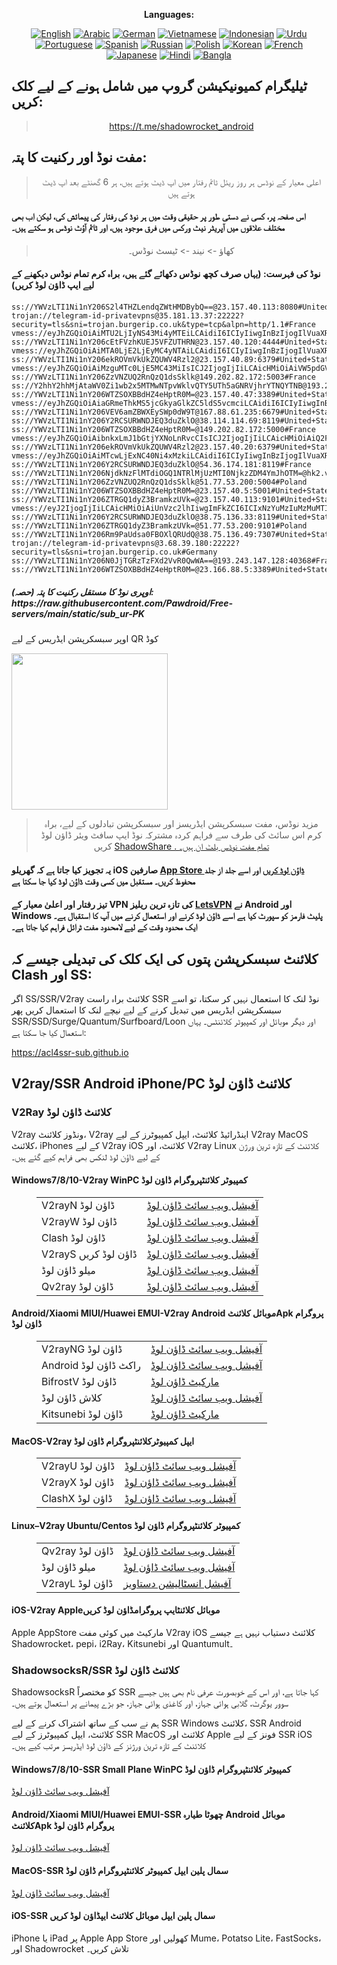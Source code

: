 
<div align="center">

**Languages:**

[![English](https://img.shields.io/badge/Language-English-red?style=for-the-badge)](README-en.md)
[![Arabic](https://img.shields.io/badge/Language-Arabic-red?style=for-the-badge)](README-ar.md)
[![German](https://img.shields.io/badge/Language-German-red?style=for-the-badge)](README-de.md)
[![Vietnamese](https://img.shields.io/badge/Language-Vietnamese-red?style=for-the-badge)](README-vi.md)
[![Indonesian](https://img.shields.io/badge/Language-Indonesian-red?style=for-the-badge)](README-id.md)
[![Urdu](https://img.shields.io/badge/Language-Urdu-red?style=for-the-badge)](README-ur-PK.md)
[![Portuguese](https://img.shields.io/badge/Language-Portuguese-red?style=for-the-badge)](README-pt-BR.md)
[![Spanish](https://img.shields.io/badge/Language-Spanish-red?style=for-the-badge)](README-es.md)
[![Russian](https://img.shields.io/badge/Language-Russian-red?style=for-the-badge)](README-ru.md)
[![Polish](https://img.shields.io/badge/Language-Polish-red?style=for-the-badge)](README-pl.md)
[![Korean](https://img.shields.io/badge/Language-Korean-red?style=for-the-badge)](README-ko-KR.md)
[![French](https://img.shields.io/badge/Language-French-red?style=for-the-badge)](README-fr.md)
[![Japanese](https://img.shields.io/badge/Language-Japanese-red?style=for-the-badge)](README-ja.md)
[![Hindi](https://img.shields.io/badge/Language-Hindi-red?style=for-the-badge)](README-hi.md)
[![Bangla](https://img.shields.io/badge/Language-Bangla-red?style=for-the-badge)](README-bn.md)

</div>
<h2>ٹیلیگرام کمیونیکیشن گروپ میں شامل ہونے کے لیے کلک کریں:</h2>
 <blockquote>
 <p style="text-align: center;"><a href="https://t.me/shadowrocket_android">https://t.me/shadowrocket_android</a></p>
 </blockquote>
 <h2>مفت نوڈ اور رکنیت کا پتہ:</h2>
 <blockquote>
 <p style="text-align: center;">اعلی معیار کے نوڈس ہر روز ریئل ٹائم رفتار میں اپ ڈیٹ ہوتے ہیں، ہر 6 گھنٹے بعد اپ ڈیٹ ہوتے ہیں</p>
 </blockquote>
 <h4>اس صفحہ پر، کسی نے دستی طور پر حقیقی وقت میں ہر نوڈ کی رفتار کی پیمائش کی، لیکن اب بھی مختلف علاقوں میں آپریٹر نیٹ ورکس میں فرق موجود ہیں، اور ٹائم آؤٹ نوڈس ہو سکتے ہیں۔ </h4>
 <blockquote>
 <p style="text-align: center;">کھاؤ -> نیند -> ٹیسٹ نوڈس۔ </p>
 </blockquote>
 <h4>نوڈ کی فہرست: (یہاں صرف کچھ نوڈس دکھائے گئے ہیں، براہ کرم تمام نوڈس دیکھنے کے لیے ایپ ڈاؤن لوڈ کریں)</h4>
    
```
ss://YWVzLTI1Ni1nY206S2l4THZLendqZWtHMDBybQ==@23.157.40.113:8080#United+States
trojan://telegram-id-privatevpns@35.181.13.37:22222?security=tls&sni=trojan.burgerip.co.uk&type=tcp&alpn=http/1.1#France
vmess://eyJhZGQiOiAiMTU2LjIyNS43Mi4yMTEiLCAidiI6ICIyIiwgInBzIjogIlVuaXRlZCBTdGF0ZXMiLCAicG9ydCI6IDg0NDMsICJpZCI6ICIxOTFiYWJjNS0yYWFmLTRmZTUtYTU2My1mMTQyNDRhZWZiNGUiLCAiYWlkIjogIjAiLCAibmV0IjogIndzIiwgInR5cGUiOiAiIiwgImhvc3QiOiAibGF4MS5pYmdmdy50b3AiLCAicGF0aCI6ICIveHJlbnZ3cyIsICJ0bHMiOiAidGxzIn0=
ss://YWVzLTI1Ni1nY206cEtFVzhKUEJ5VFZUTHRN@23.157.40.120:4444#United+States
vmess://eyJhZGQiOiAiMTA0LjE2LjEyMC4yNTAiLCAidiI6ICIyIiwgInBzIjogIlVuaXRlZCBTdGF0ZXMiLCAicG9ydCI6IDQ0MywgImlkIjogImJmNjc0MzdlLTZjOTAtNDVjYS1hYmMyLWM3MjQwYTVjZTJhYSIsICJhaWQiOiAiMCIsICJuZXQiOiAid3MiLCAidHlwZSI6ICIiLCAiaG9zdCI6ICJmb3hsdXguZm92aS50ayIsICJwYXRoIjogIi9laXNhc3FhIiwgInRscyI6ICJ0bHMifQ==
ss://YWVzLTI1Ni1nY206ekROVmVkUkZQUWV4Rzl2@23.157.40.89:6379#United+States
vmess://eyJhZGQiOiAiMzguMTc0LjE5MC43MiIsICJ2IjogIjIiLCAicHMiOiAiVW5pdGVkIFN0YXRlcyIsICJwb3J0IjogMzgwMDcsICJpZCI6ICI0MTgwNDhhZi1hMjkzLTRiOTktOWIwYy05OGNhMzU4MGRkMjQiLCAiYWlkIjogIjY0IiwgIm5ldCI6ICJ3cyIsICJ0eXBlIjogIiIsICJob3N0IjogIiIsICJwYXRoIjogIi9wYXRoLzEwMDMxODIzMDUwMyIsICJ0bHMiOiAidGxzIn0=
ss://YWVzLTI1Ni1nY206ZzVNZUQ2RnQzQ1dsSklk@149.202.82.172:5003#France
ss://Y2hhY2hhMjAtaWV0Zi1wb2x5MTMwNTpvWklvQTY5UTh5aGNRVjhrYTNQYTNB@193.29.139.202:8080#The+Netherlands
ss://YWVzLTI1Ni1nY206WTZSOXBBdHZ4eHptR0M=@23.157.40.47:3389#United+States
vmess://eyJhZGQiOiAiaGRmeThkMS5jcGkyaGlkZC5ldS5vcmciLCAidiI6ICIyIiwgInBzIjogIlRoZSBOZXRoZXJsYW5kcyIsICJwb3J0IjogODAsICJpZCI6ICJhNjI5MjA5MC1hZmUxLTQ2NDAtOTdhNy00ZjFkMWQ4NzdjZjEiLCAiYWlkIjogIjAiLCAibmV0IjogIndzIiwgInR5cGUiOiAiIiwgImhvc3QiOiAiIiwgInBhdGgiOiAiL0F2OGN6b3JJbFlpY1U2RDM0OWJyV1V3NmEiLCAidGxzIjogIiJ9
ss://YWVzLTI1Ni1nY206VEV6amZBWXEySWp0dW9T@167.88.61.235:6679#United+States
ss://YWVzLTI1Ni1nY206Y2RCSURWNDJEQ3duZklO@38.114.114.69:8119#United+States
ss://YWVzLTI1Ni1nY206WTZSOXBBdHZ4eHptR0M=@149.202.82.172:5000#France
vmess://eyJhZGQiOiAibnkxLmJ1bGtjYXNoLnRvcCIsICJ2IjogIjIiLCAicHMiOiAiQ2FuYWRhIiwgInBvcnQiOiA0MTUwNywgImlkIjogIjY5NWFjMGEzLTQwNmEtNDFkNy04M2M1LTVhZjhjMzlkM2JlYyIsICJhaWQiOiAiNSIsICJuZXQiOiAid3MiLCAidHlwZSI6ICIiLCAiaG9zdCI6ICIiLCAicGF0aCI6ICIvIiwgInRscyI6ICJ0bHMifQ==
ss://YWVzLTI1Ni1nY206ekROVmVkUkZQUWV4Rzl2@23.157.40.20:6379#United+States
vmess://eyJhZGQiOiAiMTcwLjExNC40Ni4xMzkiLCAidiI6ICIyIiwgInBzIjogIlVuaXRlZCBTdGF0ZXMiLCAicG9ydCI6IDg0NDMsICJpZCI6ICJlODhiODVjNi05M2I0LTQ3ZjYtYjNmYi0yYzU1ZGNiMTI4OWYiLCAiYWlkIjogIjAiLCAibmV0IjogIndzIiwgInR5cGUiOiAiIiwgImhvc3QiOiAibGF4Mi5pYmdmdy50b3AiLCAicGF0aCI6ICIvZHlhanZ3cyIsICJ0bHMiOiAidGxzIn0=
ss://YWVzLTI1Ni1nY206Y2RCSURWNDJEQ3duZklO@54.36.174.181:8119#France
ss://YWVzLTI1Ni1nY206NjdkNzFlMTdiOGQ1NTRlMjUzMTI0NjkzZDM4YmJhOTM=@hk2.vps001.info:22220#China
ss://YWVzLTI1Ni1nY206ZzVNZUQ2RnQzQ1dsSklk@51.77.53.200:5004#Poland
ss://YWVzLTI1Ni1nY206WTZSOXBBdHZ4eHptR0M=@23.157.40.5:5001#United+States
ss://YWVzLTI1Ni1nY206ZTRGQ1dyZ3BramkzUVk=@23.157.40.113:9101#United+States
vmess://eyJ2IjogIjIiLCAicHMiOiAiUnVzc2lhIiwgImFkZCI6ICIxNzYuMzIuMzMuMTI0IiwgInBvcnQiOiAiMjkwMjUiLCAidHlwZSI6ICJub25lIiwgImlkIjogIjc4NjJiYjU3LWRiYmEtNGE2Yy1iYTI4LTRjM2YwNTgzZTk2YyIsICJhaWQiOiAiMCIsICJuZXQiOiAid3MiLCAicGF0aCI6ICIvIiwgImhvc3QiOiAiIiwgInRscyI6ICIifQ==
ss://YWVzLTI1Ni1nY206Y2RCSURWNDJEQ3duZklO@38.75.136.33:8119#United+States
ss://YWVzLTI1Ni1nY206ZTRGQ1dyZ3BramkzUVk=@51.77.53.200:9101#Poland
ss://YWVzLTI1Ni1nY206Rm9PaUdsa0FBOXlQRUdQ@38.75.136.49:7307#United+States
trojan://telegram-id-privatevpns@3.68.39.180:22222?security=tls&sni=trojan.burgerip.co.uk#Germany
ss://YWVzLTI1Ni1nY206N0JjTGRzTzFXd2VvR0QwWA==@193.243.147.128:40368#France
ss://YWVzLTI1Ni1nY206WTZSOXBBdHZ4eHptR0M=@23.166.88.5:3389#United+States
```
<h5>اوپری نوڈ کا مستقل رکنیت کا پتہ (حصہ): https://raw.githubusercontent.com/Pawdroid/Free-servers/main/static/sub_ur-PK</h5>
 <p>اوپر سبسکرپشن ایڈریس کے لیے QR کوڈ</p>
 <img src='https://raw.githubusercontent.com/Pawdroid/Free-servers/main/static/sub_ur-PK.png' width=250 height=250>
 <blockquote style='text-align: center;'>مزید نوڈس، مفت سبسکرپشن ایڈریسز اور سبسکرپشن تبادلوں کے لیے، براہ کرم اس سائٹ کی طرف سے فراہم کردہ مشترکہ نوڈ ایپ سافٹ ویئر ڈاؤن لوڈ کریں <a href='https://shadowsharing.com'>ShadowShare . تمام مفت نوڈس بلٹ ان ہیں۔ </a></blockquote>
 <h4>یہ تجویز کیا جاتا ہے کہ گھریلو iOS صارفین <a href='https://apps.apple.com/cn/app/shadowshare/id1612647259'>App Store ڈاؤن لوڈ کریں</a> اور اسے جلد از جلد محفوظ کریں۔ مستقبل میں کسی وقت ڈاؤن لوڈ کیا جا سکتا ہے</h4>
 <h4>تیز رفتار اور اعلیٰ معیار کے VPN کی تازہ ترین ریلیز <a href='https://letsgovpn.com'>LetsVPN</a> نے Android اور Windows پلیٹ فارمز کو سپورٹ کیا ہے اسے ڈاؤن لوڈ کرنے اور استعمال کرنے میں آپ کا استقبال ہے۔ ایک محدود وقت کے لیے لامحدود مفت ٹرائل فراہم کیا جاتا ہے۔ </h4>
 <div class="nv-content-wrap entry-content">
 <h2>کلائنٹ سبسکرپشن پتوں کی ایک کلک کی تبدیلی جیسے کہ Clash اور SS:</h2>
 <p>اگر SS/SSR/V2ray کلائنٹ براہ راست SSR نوڈ لنک کا استعمال نہیں کر سکتا، تو اسے سبسکرپشن ایڈریس میں تبدیل کرنے کے لیے نیچے لنک کا استعمال کریں پھر SSR/SSD/Surge/Quantum/Surfboard/Loon اور دیگر موبائل اور کمپیوٹر کلائنٹس۔ یہاں استعمال کیا جا سکتا ہے:</p>
 <p><a href="https://acl4ssr-sub.github.io" target="_blank" rel="noreferrer noopener nofollow">https://acl4ssr-sub.github.io</a></p>
 <h2>V2ray/SSR Android iPhone/PC کلائنٹ ڈاؤن لوڈ</h2>
 <h3>V2Ray کلائنٹ ڈاؤن لوڈ</h3>
 <p>V2ray ونڈوز کلائنٹ، V2ray اینڈرائیڈ کلائنٹ، ایپل کمپیوٹرز کے لیے V2ray MacOS کلائنٹ، iPhones کے لیے V2ray iOS کلائنٹ، اور V2ray Linux کلائنٹ کے تازہ ترین ورژن کے لیے ڈاؤن لوڈ لنکس بھی فراہم کیے گئے ہیں۔ </p>
 <h4>Windows7/8/10-<strong>V2ray WinPC کمپیوٹر کلائنٹ</strong>پروگرام ڈاؤن لوڈ</h4>
 <figure class="wp-block-table alignwide is-style-stripes"><table><tbody><tr><td>V2rayN ڈاؤن لوڈ</td><td><a href="https://github. com/2dust/v2rayN/releases" target="_blank" rel="noreferrer noopener">آفیشل ویب سائٹ ڈاؤن لوڈ</a></td></tr><tr><td>V2rayW ڈاؤن لوڈ</td><td> <a href="https://github.com/Cenmrev/V2RayW/releases" target="_blank" rel="noreferrer noopener">آفیشل ویب سائٹ ڈاؤن لوڈ</a></td></tr><tr><td> Clash ڈاؤن لوڈ</td><td><a href="https://github.com/Fndroid/clash_for_windows_pkg/releases" target="_blank" rel="noreferrer noopener">آفیشل ویب سائٹ ڈاؤن لوڈ</a></td> </tr><tr><td>V2rayS ڈاؤن لوڈ کریں</td><td><a href="https://github.com/Shinlor/V2RayS/releases" target="_blank" rel="noreferrer noopener"> آفیشل ویب سائٹ ڈاؤن لوڈ</a></td></tr><tr><td>میلو ڈاؤن لوڈ</td><td><a href="https://github.com/mellow-io/mellow/releases" target="_blank" rel="noreferrer noopener">آفیشل ویب سائٹ ڈاؤن لوڈ</a></td></tr><tr><td>Qv2ray ڈاؤن لوڈ</td><td><a href= "https://github.com/Qv2ray/Qv2ray" target="_blank" rel="noreferrer noopener">آفیشل ویب سائٹ ڈاؤن لوڈ</a></td></tr></tbody></table></figure>
 <h4><strong>Android/Xiaomi MIUI/Huawei EMUI-V2ray Android موبائل کلائنٹ</strong>Apk پروگرام ڈاؤن لوڈ</h4>
 <figure class="wp-block-table alignwide is-style-stripes"><table><tbody><tr><td>V2rayNG ڈاؤن لوڈ</td><td><a href="https://github. com/2dust/v2rayNG/releases" target="_blank" rel="noreferrer noopener">آفیشل ویب سائٹ ڈاؤن لوڈ</a></td></tr><tr><td>Android راکٹ ڈاؤن لوڈ</td><td><a href="https://github.com/Pawdroid/shadowrocket_for_android/releases" target="_blank" rel="noreferrer noopener">آفیشل ویب سائٹ ڈاؤن لوڈ</a></td></tr><tr> <td>BifrostV ڈاؤن لوڈ</td><td><a rel="noreferrer noopener" href="https://www.appsapk.com/downloading/latest/com.github.dawndiy.bifrostv-0.6.8.apk " target="_blank">مارکیٹ ڈاؤن لوڈ</a></td></tr><tr><td>کلاش ڈاؤن لوڈ</td><td><a href="https://github.com/Kr328/ClashForAndroid/releases" target="_blank" rel="noreferrer noopener">آفیشل ویب سائٹ ڈاؤن لوڈ</a></td></tr><tr><td>Kitsunebi ڈاؤن لوڈ</td><td><a rel =" noreferrer noopener" href="https://apkpure.com/kitsunebi/fun.kitsunebi.kitsunebi4android" target="_blank">مارکیٹ ڈاؤن لوڈ</a></td></tr></tbody></table></figure>
 <h4><strong>MacOS-V2ray <strong>ایپل کمپیوٹر</strong>کلائنٹ</strong>پروگرام ڈاؤن لوڈ</h4>
 <figure class="wp-block-table alignwide is-style-stripes"><table><tbody><tr><td>V2rayU ڈاؤن لوڈ</td><td><a href="https://github. com/yanue/V2rayU/releases" target="_blank" rel="noreferrer noopener">آفیشل ویب سائٹ ڈاؤن لوڈ</a></td></tr><tr><td>V2rayX ڈاؤن لوڈ</td><td> <a href="https://github.com/Cenmrev/V2RayX/releases" target="_blank" rel="noreferrer noopener">آفیشل ویب سائٹ ڈاؤن لوڈ</a></td></tr><tr><td> ClashX ڈاؤن لوڈ</td><td><a href="https://github.com/yichengchen/clashX/releases" target="_blank" rel="noreferrer noopener">آفیشل ویب سائٹ ڈاؤن لوڈ</a></td> </tr></tbody></table></figure>
 <h4><strong>Linux</strong>–<strong>V2ray Ubuntu/Centos کمپیوٹر کلائنٹ</strong>پروگرام ڈاؤن لوڈ</h4>
 <figure class="wp-block-table alignwide is-style-stripes"><table><tbody><tr><td>Qv2ray ڈاؤن لوڈ</td><td><a href="https://github. com/Qv2ray/Qv2ray" target="_blank" rel="noreferrer noopener">آفیشل ویب سائٹ ڈاؤن لوڈ</a></td></tr><tr><td>میلو ڈاؤن لوڈ</td><td><a href="https://github.com/mellow-io/mellow/releases" target="_blank" rel="noreferrer noopener">آفیشل ویب سائٹ ڈاؤن لوڈ</a></td></tr><tr><td> V2rayL ڈاؤن لوڈ</td><td><a rel="noreferrer noopener" href="https://github.com/jiangxufeng/v2rayL" target="_blank">آفیشل انسٹالیشن دستاویز</a></td></tr></tbody></table></figure>
 <h4>iOS-<strong>V2ray Apple<strong>موبائل کلائنٹ</strong>ایپ پروگرام</strong>ڈاؤن لوڈ کریں</h4>
 <p>Apple AppStore مارکیٹ میں کوئی مفت V2ray iOS کلائنٹ دستیاب نہیں ہے جیسے Shadowrocket، pepi، i2Ray، Kitsunebi اور Quantumult۔ </p>
 <h3>ShadowsocksR/SSR کلائنٹ ڈاؤن لوڈ</h3>
 <p>ShadowsocksR کو مختصراً SSR کہا جاتا ہے، اور اس کے خوبصورت عرفی نام بھی ہیں جیسے سوور یوگرٹ، گلابی ہوائی جہاز، اور کاغذی ہوائی جہاز، جو بڑے پیمانے پر استعمال ہوتے ہیں۔ </p>
 <p>ہم نے سب کے ساتھ اشتراک کرنے کے لیے SSR Windows کلائنٹ، SSR Android کلائنٹ، ایپل کمپیوٹرز کے لیے SSR MacOS کلائنٹ اور Apple فونز کے لیے SSR iOS کلائنٹ کے تازہ ترین ورژنز کے ڈاؤن لوڈ ایڈریسز مرتب کیے ہیں۔ </p>
 <h4><strong>Windows7/8/10-<strong>SSR Small Plane WinPC کمپیوٹر کلائنٹ</strong>پروگرام ڈاؤن لوڈ</strong></h4>
 <p><a rel="noreferrer noopener" href="https://github.com/shadowsocksrr/shadowsocksr-csharp/releases" target="_blank">آفیشل ویب سائٹ ڈاؤن لوڈ</a></p>
 <h4><strong><strong>Android/Xiaomi MIUI/Huawei EMUI-SSR چھوٹا طیارہ Android موبائل کلائنٹ</strong>Apk پروگرام ڈاؤن لوڈ</strong></h4>
 <p><a rel="noreferrer noopener" href="https://github.com/shadowsocksrr/shadowsocksr-android/releases" target="_blank">آفیشل ویب سائٹ ڈاؤن لوڈ</a></p>
 <h4><strong><strong>MacOS-SSR سمال پلین ایپل کمپیوٹر کلائنٹ</strong>پروگرام ڈاؤن لوڈ</strong></h4>
 <p><a href="https://github.com/qinyuhang/ShadowsocksX-NG-R/releases" target="_blank" rel="noreferrer noopener">آفیشل ویب سائٹ ڈاؤن لوڈ</a></p>
 <h4><strong>iOS-<strong>SSR سمال پلین ایپل موبائل کلائنٹ ایپ</strong></strong>ڈاؤن لوڈ کریں</h4>
 <p>iPhone یا iPad پر Apple App Store کھولیں اور Mume، Potatso Lite، FastSocks، اور Shadowrocket تلاش کریں۔ </p></div>
    
